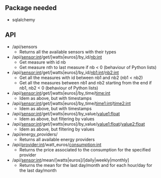 ## Package needed

* sqlalchemy

## API

* /api/sensors
	* Returns all the available sensors with their types
* /api/<sensor:int>/get/[watts|euros]/by_id/<nb:int>
	* Get measure with id nb
	* Get measure nth to last measure if nb < 0 (behaviour of Python lists)
* /api/<sensor:int>/get/[watts|euros]/by_id/<nb1:int>/<nb2:int>
	* Get all the measures with id between nb1 and nb2 (nb1 < nb2)
	* Get all the measures between nb1 and nb2 starting from the end if nb1, nb2 < 0 (behaviour of Python lists)
* /api/<sensor:int>/get/[watts|euros]/by_time/<time:int>
	* Idem as above, but with timestamps
* /api/<sensor:int>/get/[watts|euros]/by_time/<time1:int>/<time2:int>
	* Idem as above, but with timestamps
* /api/<sensor:int>/get/[watts|euros]/by_value/<value1:float>
	* Idem as above, but filtering by values
* /api/<sensor:int>/get/[watts|euros]/by_value/<value1:float>/<value2:float>
	* Idem as above, but filtering by values
* /api/energy_providers/
    * Returns all available energy providers
* /api/<provider:int>/watt_euros/<consumption:int>
    * Returns the price associated to the consumption for the specified provider
* /api/<sensor:int>/mean/[watts|euros]/[daily|weekly|monthly]
    * Returns the mean for the last day/month and for each hour/day for the last day/month
